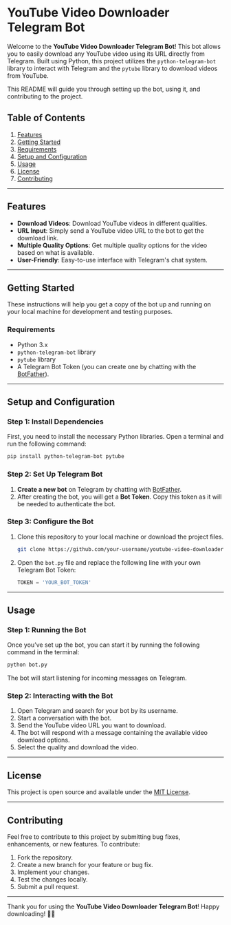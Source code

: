 # YouTube Video Downloader Telegram Bot

Welcome to the **YouTube Video Downloader Telegram Bot**! This bot allows you to easily download any YouTube video using its URL directly from Telegram. Built using Python, this project utilizes the `python-telegram-bot` library to interact with Telegram and the `pytube` library to download videos from YouTube.

This README will guide you through setting up the bot, using it, and contributing to the project.

## Table of Contents

1. [Features](#features)
2. [Getting Started](#getting-started)
3. [Requirements](#requirements)
4. [Setup and Configuration](#setup-and-configuration)
5. [Usage](#usage)
6. [License](#license)
7. [Contributing](#contributing)

---

## Features

- **Download Videos**: Download YouTube videos in different qualities.
- **URL Input**: Simply send a YouTube video URL to the bot to get the download link.
- **Multiple Quality Options**: Get multiple quality options for the video based on what is available.
- **User-Friendly**: Easy-to-use interface with Telegram's chat system.

---

## Getting Started

These instructions will help you get a copy of the bot up and running on your local machine for development and testing purposes.

### Requirements

- Python 3.x
- `python-telegram-bot` library
- `pytube` library
- A Telegram Bot Token (you can create one by chatting with the [BotFather](https://core.telegram.org/bots#botfather)).

---

## Setup and Configuration

### Step 1: Install Dependencies

First, you need to install the necessary Python libraries. Open a terminal and run the following command:

```bash
pip install python-telegram-bot pytube
```

### Step 2: Set Up Telegram Bot

1. **Create a new bot** on Telegram by chatting with [BotFather](https://core.telegram.org/bots#botfather).
2. After creating the bot, you will get a **Bot Token**. Copy this token as it will be needed to authenticate the bot.

### Step 3: Configure the Bot

1. Clone this repository to your local machine or download the project files.
   
   ```bash
   git clone https://github.com/your-username/youtube-video-downloader-bot.git
   ```

2. Open the `bot.py` file and replace the following line with your own Telegram Bot Token:

   ```python
   TOKEN = 'YOUR_BOT_TOKEN'
   ```

---

## Usage

### Step 1: Running the Bot

Once you’ve set up the bot, you can start it by running the following command in the terminal:

```bash
python bot.py
```

The bot will start listening for incoming messages on Telegram.

### Step 2: Interacting with the Bot

1. Open Telegram and search for your bot by its username.
2. Start a conversation with the bot.
3. Send the YouTube video URL you want to download.
4. The bot will respond with a message containing the available video download options.
5. Select the quality and download the video.

---

## License

This project is open source and available under the [MIT License](LICENSE).

---

## Contributing

Feel free to contribute to this project by submitting bug fixes, enhancements, or new features. To contribute:

1. Fork the repository.
2. Create a new branch for your feature or bug fix.
3. Implement your changes.
4. Test the changes locally.
5. Submit a pull request.

---

Thank you for using the **YouTube Video Downloader Telegram Bot**! Happy downloading! 🎥📲
